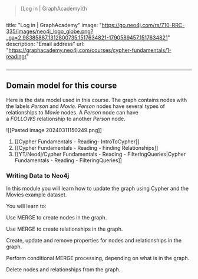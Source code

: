 >[Log in | GraphAcademy](h
>```embed
title: "Log in | GraphAcademy"
image: "https://go.neo4j.com/rs/710-RRC-335/images/neo4j_logo_globe.png?_ga=2.98385887.1312800735.1517634821-1790589457.1517634821"
description: "Email address"
url: "https://graphacademy.neo4j.com/courses/cypher-fundamentals/1-reading/"
>```
****

## Domain model for this course

Here is the data model used in this course. The graph contains nodes with the labels _Person_ and _Movie_. _Person_ nodes have several types of relationships to _Movie_ nodes. A _Person_ node can have a _FOLLOWS_ relationship to another _Person_ node.

![[Pasted image 20240311150249.png]]



1. [[Cypher Fundamentals - Reading- IntroToCypher]]
2. [[Cypher Fundamentals - Reading - Finding Relationships]]
3. [[YT/Neo4j/Cypher Fundamentals - Reading - FilteringQueries|Cypher Fundamentals - Reading - FilteringQueries]]


### Writing Data to Neo4j

In this module you will learn how to update the graph using Cypher and the Movies example dataset.

You will learn to:

Use MERGE to create nodes in the graph.

Use MERGE to create relationships in the graph.

Create, update and remove properties for nodes and relationships in the graph.

Perform conditional MERGE processing, depending on what is in the graph.

Delete nodes and relationships from the graph.


